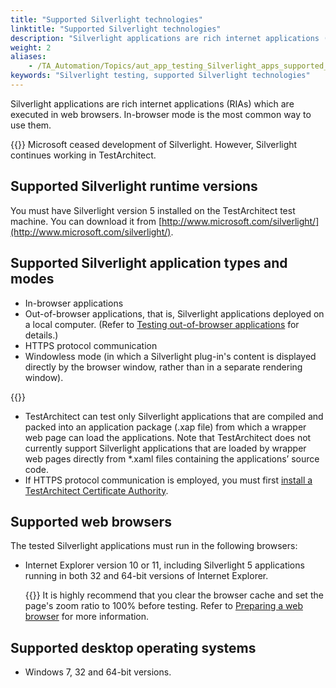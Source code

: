```yaml
--- 
title: "Supported Silverlight technologies"
linktitle: "Supported Silverlight technologies"
description: "Silverlight applications are rich internet applications (RIAs) which are executed in web browsers. In-browser mode is the most common way to use them."
weight: 2
aliases: 
    - /TA_Automation/Topics/aut_app_testing_Silverlight_apps_supported_technology.html
keywords: "Silverlight testing, supported Silverlight technologies"
---
```


Silverlight applications are rich internet applications \(RIAs\) which are executed in web browsers. In-browser mode is the most common way to use them.

{{<warning>}} Microsoft ceased development of Silverlight. However, Silverlight continues working in TestArchitect.

## Supported Silverlight runtime versions

You must have Silverlight version 5 installed on the TestArchitect test machine. You can download it from [http://www.microsoft.com/silverlight/](http://www.microsoft.com/silverlight/).

## Supported Silverlight application types and modes

-   In-browser applications
-   Out-of-browser applications, that is, Silverlight applications deployed on a local computer. \(Refer to [Testing out-of-browser applications](/TA_Automation/Topics/aut_app_testing_Silverlight_out_of_browser_apps.html) for details.\)
-   HTTPS protocol communication
-   Windowless mode \(in which a Silverlight plug-in's content is displayed directly by the browser window, rather than in a separate rendering window\).

{{<important>}}

-   TestArchitect can test only Silverlight applications that are compiled and packed into an application package \(.xap file\) from which a wrapper web page can load the applications. Note that TestArchitect does not currently support Silverlight applications that are loaded by wrapper web pages directly from \*.xaml files containing the applications’ source code.
-   If HTTPS protocol communication is employed, you must first [install a TestArchitect Certificate Authority](/TA_Automation/Topics/aut_app_testing_Silverlight_apps_installing_CA.html).

## Supported web browsers

The tested Silverlight applications must run in the following browsers:

-   Internet Explorer version 10 or 11, including Silverlight 5 applications running in both 32 and 64-bit versions of Internet Explorer.

    {{<remember>}} It is highly recommend that you clear the browser cache and set the page's zoom ratio to 100% before testing. Refer to [Preparing a web browser](/TA_Automation/Topics/aut_app_testing_Silverlight_apps_prepraring_browser.html) for more information.


## Supported desktop operating systems

-   Windows 7, 32 and 64-bit versions.




